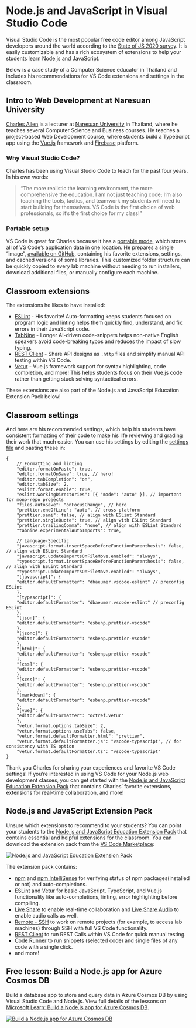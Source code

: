 Node.js and JavaScript in Visual Studio Code
============================================

Visual Studio Code is the most popular free code editor among JavaScript developers around the world according to the [State of JS 2020 survey](https://2020.stateofjs.com/other-tools/#text_editors). It is easily customizable and has a rich ecosystem of extensions to help your students learn Node.js and JavaScript.

Below is a case study of a Computer Science educator in Thailand and includes his recommendations for VS Code extensions and settings in the classroom.

Intro to Web Development at Naresuan University
-----------------------------------------------

[Charles Allen](https://th.linkedin.com/in/ajahncharles) is a lecturer at [Naresuan University](https://www.nu.ac.th) in Thailand, where he teaches several Computer Science and Business courses. He teaches a project-based Web Development course, where students build a TypeScript app using the [Vue.js](https://vuejs.org) framework and [Firebase](https://firebase.google.com) platform.

### Why Visual Studio Code?

Charles has been using Visual Studio Code to teach for the past four years. In his own words:

> “The more realistic the learning environment, the more comprehensive the education. I am not just teaching code; I’m also teaching the tools, tactics, and teamwork my students will need to start building for themselves. VS Code is the first choice of web professionals, so it’s the first choice for my class!”

### Portable setup

VS Code is great for Charles because it has a [portable mode](/docs/editor/portable.md), which stores all of VS Code’s application data in one location. He prepares a single “image”, [available on GitHub](https://github.com/AjahnCharles/lab-image-win), containing his favorite extensions, settings, and cached versions of some libraries. This customized folder structure can be quickly copied to every lab machine without needing to run installers, download additional files, or manually configure each machine.

Classroom extensions
--------------------

The extensions he likes to have installed:

-   [ESLint](https://marketplace.visualstudio.com/items?itemName=dbaeumer.vscode-eslint) - His favorite! Auto-formatting keeps students focused on program logic and linting helps them quickly find, understand, and fix errors in their JavaScript code.
-   [TabNine](https://marketplace.visualstudio.com/items?itemName=TabNine.tabnine-vscode) - Longer AI-driven code-snippets helps non-native English speakers avoid code-breaking typos and reduces the impact of slow typing.
-   [REST Client](https://marketplace.visualstudio.com/items?itemName=humao.rest-client) - Share API designs as `.http` files and simplify manual API testing within VS Code.
-   [Vetur](https://marketplace.visualstudio.com/items?itemName=octref.vetur) - Vue.js framework support for syntax highlighting, code completion, and more! This helps students focus on their Vue.js code rather than getting stuck solving syntactical errors.

These extensions are also part of the Node.js and JavaScript Education Extension Pack below!

Classroom settings
------------------

And here are his recommended settings, which help his students have consistent formatting of their code to make his life reviewing and grading their work that much easier. You can use his settings by editing the [settings file](/docs/getstarted/settings.md) and pasting these in:

    {
        // Formatting and linting
        "editor.formatOnPaste": true,
        "editor.formatOnSave": true, // hero!
        "editor.tabCompletion": "on",
        "editor.tabSize": 2,
        "eslint.format.enable": true,
        "eslint.workingDirectories": [{ "mode": "auto" }], // important for mono-repo projects
        "files.autoSave": "onFocusChange", // hero
        "prettier.endOfLine": "auto", // cross-platform
        "prettier.semi": false, // align with ESLint Standard
        "prettier.singleQuote": true, // align with ESLint Standard
        "prettier.trailingComma": "none", // align with ESLint Standard
        "tabnine.experimentalAutoImports": true,

        // Language-Specific
        "javascript.format.insertSpaceBeforeFunctionParenthesis": false, // align with ESLint Standard
        "javascript.updateImportsOnFileMove.enabled": "always",
        "typescript.format.insertSpaceBeforeFunctionParenthesis": false, // align with ESLint Standard
        "typescript.updateImportsOnFileMove.enabled": "always",
        "[javascript]": {
        "editor.defaultFormatter": "dbaeumer.vscode-eslint" // preconfig ESLint
        },
        "[typescript]": {
        "editor.defaultFormatter": "dbaeumer.vscode-eslint" // preconfig ESLint
        },
        "[json]": {
        "editor.defaultFormatter": "esbenp.prettier-vscode"
        },
        "[jsonc]": {
        "editor.defaultFormatter": "esbenp.prettier-vscode"
        },
        "[html]": {
        "editor.defaultFormatter": "esbenp.prettier-vscode"
        },
        "[css]": {
        "editor.defaultFormatter": "esbenp.prettier-vscode"
        },
        "[scss]": {
        "editor.defaultFormatter": "esbenp.prettier-vscode"
        },
        "[markdown]": {
        "editor.defaultFormatter": "esbenp.prettier-vscode"
        },
        "[vue]": {
        "editor.defaultFormatter": "octref.vetur"
        },
        "vetur.format.options.tabSize": 2,
        "vetur.format.options.useTabs": false,
        "vetur.format.defaultFormatter.html": "prettier",
        "vetur.format.defaultFormatter.js": "vscode-typescript", // for consistency with TS option
        "vetur.format.defaultFormatter.ts": "vscode-typescript"
    }

Thank you Charles for sharing your experiences and favorite VS Code settings! If you’re interested in using VS Code for your Node.js web development classes, you can get started with the [Node.js and JavaScript Education Extension Pack](https://marketplace.visualstudio.com/items?itemName=tanhakabir.node-js-education-extension-pack) that contains Charles’ favorite extensions, extensions for real-time collaboration, and more!

Node.js and JavaScript Extension Pack
-------------------------------------

Unsure which extensions to recommend to your students? You can point your students to the [Node.js and JavaScript Education Extension Pack](https://marketplace.visualstudio.com/items?itemName=tanhakabir.node-js-education-extension-pack) that contains essential and helpful extensions for the classroom. You can download the extension pack from the [VS Code Marketplace](https://marketplace.visualstudio.com/vscode):

[![Node.js and JavaScript Education Extension Pack](images/nodejs/node-js-extension-pack.png)](https://marketplace.visualstudio.com/items?itemName=tanhakabir.node-js-education-extension-pack)

The extension pack contains:

-   [npm](https://marketplace.visualstudio.com/items?itemName=eg2.vscode-npm-script) and [npm IntelliSense](https://marketplace.visualstudio.com/items?itemName=christian-kohler.npm-intellisense) for verifying status of npm packages(installed or not) and auto-completions.
-   [ESLint](https://marketplace.visualstudio.com/items?itemName=dbaeumer.vscode-eslint) and [Vetur](https://marketplace.visualstudio.com/items?itemName=octref.vetur) for basic JavaScript, TypeScript, and Vue.js functionality like auto-completions, linting, error highlighting before compiling.
-   [Live Share](https://marketplace.visualstudio.com/items?itemName=MS-vsliveshare.vsliveshare-pack) to enable real-time collaboration and [Live Share Audio](https://marketplace.visualstudio.com/items?itemName=MS-vsliveshare.vsliveshare-audio) to enable audio calls as well.
-   [Remote - SSH](https://marketplace.visualstudio.com/items?itemName=ms-vscode-remote.remote-ssh) to work on remote projects (for example, to access lab machines) through SSH with full VS Code functionality.
-   [REST Client](https://marketplace.visualstudio.com/items?itemName=humao.rest-client) to run REST Calls within VS Code for quick manual testing.
-   [Code Runner](https://marketplace.visualstudio.com/items?itemName=formulahendry.code-runner) to run snippets (selected code) and single files of any code with a single click.
-   and more!

Free lesson: Build a Node.js app for Azure Cosmos DB
----------------------------------------------------

Build a database app to store and query data in Azure Cosmos DB by using Visual Studio Code and Node.js. View full details of the lessons on [Microsoft Learn: Build a Node.js app for Azure Cosmos DB](https://docs.microsoft.com/learn/modules/build-node-cosmos-app-vscode).

[![Build a Node.js app for Azure Cosmos DB](images/nodejs/learn-build-node-app.png)](https://docs.microsoft.com/learn/modules/build-node-cosmos-app-vscode)
